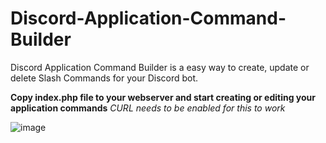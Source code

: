 # Discord-Application-Command-Builder
Discord Application Command Builder is a easy way to create, update or delete Slash Commands for your Discord bot.

**Copy index.php file to your webserver and start creating or editing your application commands**
*CURL needs to be enabled for this to work*

![image](https://github.com/Theislemanager/Discord-Application-Command-Builder/assets/143001364/e3686aa9-39b9-4cd1-838d-94489b424133)

